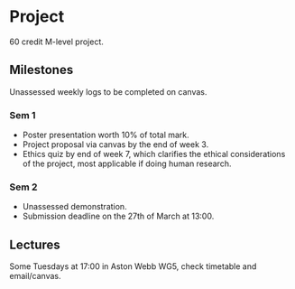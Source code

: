 # Project

60 credit M-level project.

## Milestones

Unassessed weekly logs to be completed on canvas.

### Sem 1

* Poster presentation worth 10% of total mark.
* Project proposal via canvas by the end of week 3.
* Ethics quiz by end of week 7, which clarifies the ethical considerations of the project, most applicable if doing human research.

### Sem 2

* Unassessed demonstration.
* Submission deadline on the 27th of March at 13:00.

## Lectures

Some Tuesdays at 17:00 in Aston Webb WG5, check timetable and email/canvas.
